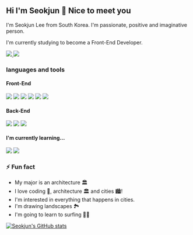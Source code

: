 ## Hi I'm Seokjun 👋 Nice to meet you

<!--
**CodingGorani/CodingGorani** is a ✨ _special_ ✨ repository because its `README.md` (this file) appears on your GitHub profile.

Here are some ideas to get you started:

- 🔭 I’m currently working on ...
- 🌱 I’m currently learning ...
- 👯 I’m looking to collaborate on ...
- 🤔 I’m looking for help with ...
- 💬 Ask me about ...
- 📫 How to reach me: ...
- 😄 Pronouns: ...
- ⚡ Fun fact: ...
-->

I'm Seokjun Lee from South Korea. I'm passionate, positive and imaginative person. 

I'm currently studying to become a Front-End Developer.

<a href="https://www.instagram.com/leeseokjuun/" target="_blank">
  <img src="https://img.shields.io/badge/Instagram-E4405F?style=for-the-badge&logo=instagram&logoColor=white"/>
</a>
<a href="mailto:tjr2922@gmail.com">
  <img src="https://img.shields.io/badge/Gmail-D14836?style=for-the-badge&logo=gmail&logoColor=white">
</a>

### languages and tools 

#### Front-End
<img src="https://img.shields.io/badge/-Javascript-black?style=for-the-badge&logo=javascript"/> <img src="https://img.shields.io/badge/-HTML-black?style=for-the-badge&logo=html5"/> <img src="https://img.shields.io/badge/-CSS-black?style=for-the-badge&logo=css3"/> <img src="https://img.shields.io/badge/-SASS-black?style=for-the-badge&logo=sass"/> <img src="https://img.shields.io/badge/-react-black?style=for-the-badge&logo=react"/>  <img src="https://img.shields.io/badge/-react router-black?style=for-the-badge&logo=reactrouter"/>

#### Back-End
<img src="https://img.shields.io/badge/-Node.js-lightgrey?style=for-the-badge&logo=node.js"/> <img src="https://img.shields.io/badge/-mysql-lightgrey?style=for-the-badge&logo=mysql"/> <img src="https://img.shields.io/badge/-sequelize-lightgrey?style=for-the-badge&logo=sequelize"/>

#### I'm currently learning...
<img src="https://img.shields.io/badge/-typescript-white?style=for-the-badge&logo=typescript"/> <img src="https://img.shields.io/badge/-react native-white?style=for-the-badge&logo=react"/>

### ⚡ Fun fact
- My major is an architecture 🏛 
- I love coding 🤖, architecture 🏛 and cities 🏙! 
- I'm interested in everything that happens in cities.
- I'm drawing landscapes 🏞
- I'm going to learn to surfing 🏄‍♂️

[![Seokjun's GitHub stats](https://github-readme-stats.vercel.app/api?username=CodingGorani&show_icons=true&theme=dark)](https://github.com/anuraghazra/github-readme-stats)


	

